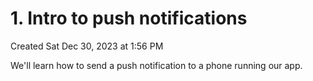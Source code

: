 # 1. Intro to push notifications
Created Sat Dec 30, 2023 at 1:56 PM

We'll learn how to send a push notification to a phone running our app.